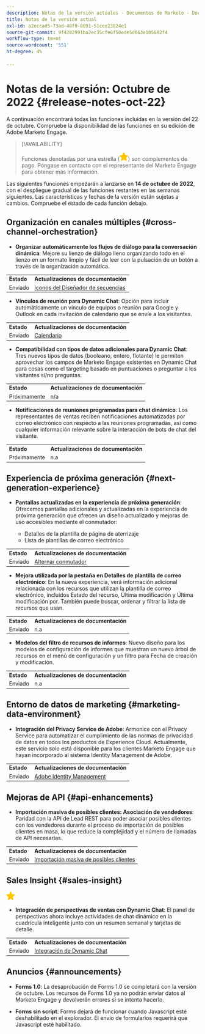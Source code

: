 ```yaml
---
description: Notas de la versión actuales - Documentos de Marketo - Documentación del producto
title: Notas de la versión actual
exl-id: a2eccad5-73ad-48f9-8091-51cee23824e1
source-git-commit: 9f4282991ba2ec35cfe6f50ede5d663e105682f4
workflow-type: tm+mt
source-wordcount: '551'
ht-degree: 4%

---
```


# Notas de la versión: Octubre de 2022 {#release-notes-oct-22}

A continuación encontrará todas las funciones incluidas en la versión del 22 de octubre. Compruebe la disponibilidad de las funciones en su edición de Adobe Marketo Engage.

>[!AVAILABILITY]
>
>Funciones denotadas por una estrella (![star](assets/yellow-star.png)) son complementos de pago. Póngase en contacto con el representante del Marketo Engage para obtener más información.

Las siguientes funciones empezarán a lanzarse en **14 de octubre de 2022**, con el despliegue gradual de las funciones restantes en las semanas siguientes. Las características y fechas de la versión están sujetas a cambios. Compruebe el estado de cada función debajo.

## Organización en canales múltiples {#cross-channel-orchestration}

* **Organizar automáticamente los flujos de diálogo para la conversación dinámica**: Mejore su lienzo de diálogo lleno organizando todo en el lienzo en un formato limpio y fácil de leer con la pulsación de un botón a través de la organización automática.

<table> 
  <tr> 
   <td><b>Estado</b></td>
   <td><b>Actualizaciones de documentación</b></td>
  </tr>
  <tr> 
   <td>Enviado</td>
   <td><a href="/help/marketo/product-docs/demand-generation/dynamic-chat/dialogues/stream-designer.md#stream-designer-icons">Iconos del Diseñador de secuencias</a></td>
  </tr>
  </tbody>
</table>

* **Vínculos de reunión para Dynamic Chat**: Opción para incluir automáticamente un vínculo de equipos o reunión para Google y Outlook en cada invitación de calendario que se envíe a los visitantes.

<table> 
  <tr> 
   <td><b>Estado</b></td>
   <td><b>Actualizaciones de documentación</b></td>
  </tr>
  <tr> 
   <td>Enviado</td>
   <td><a href="/help/marketo/product-docs/demand-generation/dynamic-chat/appointment-scheduling/calendar.md">Calendario</a></td>
  </tr>
  </tbody>
</table>

* **Compatibilidad con tipos de datos adicionales para Dynamic Chat**: Tres nuevos tipos de datos (booleano, entero, flotante) le permiten aprovechar los campos de Marketo Engage existentes en Dynamic Chat para cosas como el targeting basado en puntuaciones o preguntar a los visitantes sí/no preguntas.

<table> 
  <tr> 
   <td><b>Estado</b></td>
   <td><b>Actualizaciones de documentación</b></td>
  </tr>
  <tr> 
   <td>Próximamente</td>
   <td>n/a</td>
  </tr>
  </tbody>
</table>

* **Notificaciones de reuniones programadas para chat dinámico**: Los representantes de ventas reciben notificaciones automatizadas por correo electrónico con respecto a las reuniones programadas, así como cualquier información relevante sobre la interacción de bots de chat del visitante.

<table> 
  <tr> 
   <td><b>Estado</b></td>
   <td><b>Actualizaciones de documentación</b></td>
  </tr>
  <tr> 
   <td>Próximamente</td>
   <td>n.a</td>
  </tr>
  </tbody>
</table>

## Experiencia de próxima generación {#next-generation-experience}

* **Pantallas actualizadas en la experiencia de próxima generación**: Ofrecemos pantallas adicionales y actualizadas en la experiencia de próxima generación que ofrecen un diseño actualizado y mejoras de uso accesibles mediante el conmutador:

   * Detalles de la plantilla de página de aterrizaje
   * Lista de plantillas de correo electrónico

<table> 
  <tr> 
   <td><b>Estado</b></td>
   <td><b>Actualizaciones de documentación</b></td>
  </tr>
  <tr> 
   <td>Enviado</td>
   <td><a href="/help/marketo/product-docs/marketo-engage-next-generation-experience/toggle-switch.md">Alternar conmutador</a></td>
  </tr>
  </tbody>
</table>

* **Mejora utilizada por la pestaña en Detalles de plantilla de correo electrónico**: En la nueva experiencia, verá información adicional relacionada con los recursos que utilizan la plantilla de correo electrónico, incluidos Estado del recurso, Última modificación y Última modificación por. También puede buscar, ordenar y filtrar la lista de recursos que usan.

<table> 
  <tr> 
   <td><b>Estado</b></td>
   <td><b>Actualizaciones de documentación</b></td>
  </tr>
  <tr> 
   <td>Enviado</td>
   <td>n.a</td>
  </tr>
  </tbody>
</table>

* **Modelos del filtro de recursos de informes**: Nuevo diseño para los modelos de configuración de informes que muestran un nuevo árbol de recursos en el menú de configuración y un filtro para Fecha de creación y modificación.

<table> 
  <tr> 
   <td><b>Estado</b></td>
   <td><b>Actualizaciones de documentación</b></td>
  </tr>
  <tr> 
   <td>Enviado</td>
   <td>n.a</td>
  </tr>
  </tbody>
</table>

## Entorno de datos de marketing {#marketing-data-environment}

* **Integración del Privacy Service de Adobe**: Armonice con el Privacy Service para automatizar el cumplimiento de las normas de privacidad de datos en todos los productos de Experience Cloud. Actualmente, este servicio solo está disponible para los clientes Marketo Engage que hayan incorporado al sistema Identity Management de Adobe.

<table> 
  <tr> 
   <td><b>Estado</b></td>
   <td><b>Actualizaciones de documentación</b></td>
  </tr>
  <tr> 
   <td>Enviado</td>
   <td><a href="/help/marketo/product-docs/administration/marketo-with-adobe-identity/adobe-identity-management-overview.md">Adobe Identity Management</a></td>
  </tr>
  </tbody>
</table>

## Mejoras de API {#api-enhancements}

* **Importación masiva de posibles clientes: Asociación de vendedores**: Paridad con la API de Lead REST para poder asociar posibles clientes con los vendedores durante el proceso de importación de posibles clientes en masa, lo que reduce la complejidad y el número de llamadas de API necesarias.

<table> 
  <tr> 
   <td><b>Estado</b></td>
   <td><b>Actualizaciones de documentación</b></td>
  </tr>
  <tr> 
   <td>Enviado</td>
   <td><a href="https://developers.marketo.com/rest-api/bulk-import/bulk-lead-import/">Importación masiva de posibles clientes</a></td>
  </tr>
  </tbody>
</table>

## Sales Insight {#sales-insight}

![(estrella)](assets/yellow-star.png)

* **Integración de perspectivas de ventas con Dynamic Chat**: El panel de perspectivas ahora incluye actividades de chat dinámico en la cuadrícula inteligente junto con un resumen semanal y tarjetas de detalle.

<table> 
  <tr> 
   <td><b>Estado</b></td>
   <td><b>Actualizaciones de documentación</b></td>
  </tr>
  <tr> 
   <td>Enviado</td>
   <td><a href="/help/marketo/product-docs/marketo-sales-insight/msi-for-salesforce/features/dynamic-chat-integration.md">Integración de Dynamic Chat</a></td>
  </tr>
  </tbody>
</table>

## Anuncios {#announcements}

* **Forms 1.0**: La desaprobación de Forms 1.0 se completará con la versión de octubre. Los recursos de Forms 1.0 ya no podrán enviar datos al Marketo Engage y devolverán errores si se intenta hacerlo.

* **Forms sin script**: Forms dejará de funcionar cuando Javascript esté deshabilitado en el explorador. El envío de formularios requerirá que Javascript esté habilitado.
